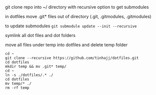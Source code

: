 git clone repo into ~/ directory with recursive option to get submodules

in dotfiles move .git* files out of directory (.git, .gitmodules, .gitmodules)

to update submodules `git submodule update --init --recursive`

symlink all dot files and dot folders

move all files under temp into dotfiles and delete temp folder


```
cd ~
git clone --recursive https://github.com/tinhajj/dotfiles.git
cd dotfiles
mkdir temp && mv .git* temp/
cd ~
ln -s ./dotfiles/.* ./
cd dotfiles
mv temp/* ./
rm -rf temp
```
